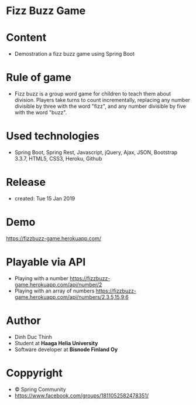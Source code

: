 # Fizz Buzz Game 
# Content 
- Demostration a fizz buzz game using Spring Boot

# Rule of game
- Fizz buzz is a group word game for children to teach them about division. Players take turns to count incrementally, replacing any number divisible by three with the word "fizz", and any number divisible by five with the word "buzz".

# Used technologies
- Spring Boot, Spring Rest, Javascript, jQuery, Ajax, JSON, Bootstrap 3.3.7, HTML5, CSS3, Heroku, Github

# Release 
- created: Tue 15 Jan 2019

# Demo
https://fizzbuzz-game.herokuapp.com/

# Playable via API
- Playing with a number
https://fizzbuzz-game.herokuapp.com/api/number/2
- Playing with an array of numbers
https://fizzbuzz-game.herokuapp.com/api/numbers/2,3,5,15,9,6

# Author
- Dinh Duc Thinh
- Student at <b>Haaga Helia University</b>
- Software developer at <b>Bisnode Finland Oy</b>

# Coppyright 
- © Spring Community 
- https://www.facebook.com/groups/1811052582478351/


